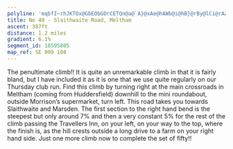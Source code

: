 ```yaml
---
polyline: 'mqbfI~rhJKTOx@GbEObGOrCETQn@a@`A}@xAe@hAWb@i@hB}@rBy@lCi@rAa@~@a@t@cApCOXiApCc@j@]n@yAzDi@|@_@dAGJi@bBUb@s@hB_AtDmAxDu@pCgB|HcAxEw@nCw@zCkAfEa@nAcB~Ei@rAY~@G^q@hCg@bB'
title: No 49 - Slaithwaite Road, Meltham
ascent: 387ft
distance: 1.2 miles
gradient: 6.1%
segment_id: 18595805
map_ref: SE 099 108
---
```


The penultimate climb!! It is quite an unremarkable climb in that it is fairly bland, but I have
included it as it is one that we use quite regularly on our Thursday club run.
Find this climb by turning right at the
main
crossroads
in
Meltham
(coming
from
Huddersfield) downhill to the mini roundabout, outside Morrison’s supermarket, turn left.
This road takes you towards Slaithwaite and Marsden. The first section to the right hand
bend is the steepest but only around 7% and then a very constant 5% for the rest of the
climb passing the Travellers Inn, on your left, on your way to the top, where the finish is, as
the hill crests outside a long drive to a farm on your right hand side. Just one more climb
now to complete the set of fifty!!


